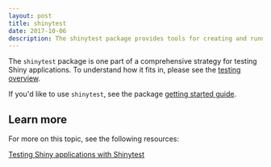 ```yaml
---
layout: post
title: shinytest
date: 2017-10-06
description: The shinytest package provides tools for creating and running automated tests on Shiny applications.
---
```


The `shinytest` package is one part of a comprehensive strategy for testing Shiny applications. To understand how it fits in, please see the [testing overview](testing-overview.html).

If you'd like to use `shinytest`, see the package [getting started guide](https://rstudio.github.io/shinytest/articles/shinytest.html).

## Learn more

For more on this topic, see the following resources:

[<i class="fas fa-play-circle fa-lg" aria-hidden="true"></i> Testing Shiny applications with Shinytest](https://resources.rstudio.com/webinars/testing-shiny-applications-with-shinytest)



